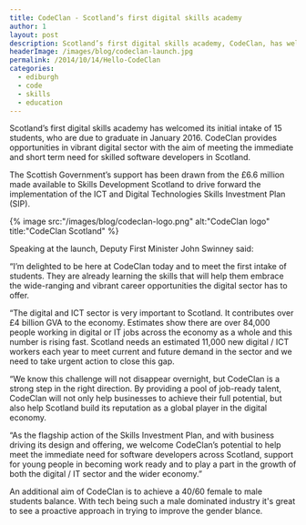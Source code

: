 ```yaml
---
title: CodeClan - Scotland’s first digital skills academy
author: 1
layout: post
description: Scotland’s first digital skills academy, CodeClan, has welcomed its initial intake of 15 students. CodeClan has been created to help meet the immediate and short term need for skilled software developers in Scotland. 
headerImage: /images/blog/codeclan-launch.jpg
permalink: /2014/10/14/Hello-CodeClan
categories:
  - ediburgh
  - code
  - skills
  - education
---
```

Scotland’s first digital skills academy has welcomed its initial intake of 15 students, who are due to graduate in January 2016. CodeClan provides opportunities in vibrant digital sector with the aim of meeting the immediate and short term need for skilled software developers in Scotland.

The Scottish Government’s support has been drawn from the £6.6 million made available to Skills Development Scotland to drive forward the implementation of the ICT and Digital Technologies Skills Investment Plan (SIP).

{% image src:"/images/blog/codeclan-logo.png" alt:"CodeClan logo" title:"CodeClan Scotland" %}

Speaking at the launch, Deputy First Minister John Swinney said:

“I’m delighted to be here at CodeClan today and to meet the first intake of students. They are already learning the skills that will help them embrace the wide-ranging and vibrant career opportunities the digital sector has to offer.

“The digital and ICT sector is very important to Scotland. It contributes over £4 billion GVA to the economy. Estimates show there are over 84,000 people working in digital or IT jobs across the economy as a whole and this number is rising fast. Scotland needs an estimated 11,000 new digital / ICT workers each year to meet current and future demand in the sector and we need to take urgent action to close this gap.

“We know this challenge will not disappear overnight, but CodeClan is a strong step in the right direction. By providing a pool of job-ready talent, CodeClan will not only help businesses to achieve their full potential, but also help Scotland build its reputation as a global player in the digital economy.

“As the flagship action of the Skills Investment Plan, and with business driving its design and offering, we welcome CodeClan’s potential to help meet the immediate need for software developers across Scotland, support for young people in becoming work ready and to play a part in the growth of both the digital / IT sector and the wider economy.”

An additional aim of CodeClan is to achieve a 40/60 female to male students balance. With tech being such a male dominated industry it's great to see a proactive approach in trying to improve the gender blance.




